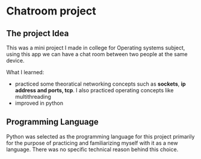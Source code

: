 # Chatroom project

## The project Idea

This was a mini project I made in college for Operating systems subject, using this app we can have a chat room between two people at the same device.

What I learned:
- practiced some theoratical networking concepts such as **sockets**, **ip address and ports, tcp**. I also practiced operating concepts like multithreading
- improved in python

## Programming Language

Python was selected as the programming language for this project primarily for the purpose of practicing and familiarizing myself with it as a new language. There was no specific technical reason behind this choice.
